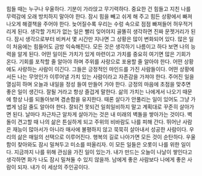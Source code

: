 
힘들 때는 누구나 우울하다. 기분이 가라앉고 무기력하다.
중요한 건 힘들고 지친 나를 무력감에 오래 방치하지 말아야 한다.
잠시 힘을 빼고 쉬게 해 주고 힘든 상황에서 빠져나오게 해결책을 주어야 한다. 
늦어질수록 우리는 수렁 속으로 점점 빠져들어 허우적거리게 된다.
생각할 가치가 없는 일은 빨리 잊어야지 골똘히 생각하면 진짜 문젯거리가 된다.
잠시 생각으로부터 비켜서 몇 시간만 지나면 그 상황은 많이 변화되어 있다.
많은 일이 처음에는 힘들어도 금방 익숙해진다.
모든 것은 생각하기 나름이고  하다 보면 나의 능력을 알게 된다.
어떤 일이든 가치가 있게 마련이고 가치를 중요히 여기면 많은 기회가 온다.
기회를 포착할 줄 알아야 하며 주위를 사랑으로 포용할 줄 알아야 한다.
어떤 상황에도 사랑하는 사람이 이긴다. 그들은 긍정적인 마인드를 가진 사람들이다.
어떤 상황에서든 나는 무엇인가 이루어낼 가치 있는 사람이라고 자존감을 가져야 한다.
주어진 일을 열심히 하며 오늘과 내일을 정성 들여 만들어 가야 한다.
긍정의 마음에 초점을 맞추면 좋은 일이 생긴다. 잘될 거라고 항상 즐겁게 말한다.
삶의 가치는 나에게서 나오기 때문에 항상 나를 되돌아보며 겸손함을 유지한다.
때론 살다가 안풀리는 일이 있어도 그냥 가볍게 넘길 줄도 알아야 한다.
잘되건 못되건 일희일비하지 말고 계획대로 꾸준히 살아가면 된다.
날마다 차근차근 알차게 살아가는 것은 내 미래의 벽돌을 쌓아가는 것이다.
벽돌이 견고할 때 나의 삶은 튼실하게 되고 주위의 비바람도 나를 피해 간다.
뛰어난 사람은 재능이 많아서가 아니라 매사에 불평하지 않고 묵묵히 살아내서
성공한 사람이다. 우리의 삶은 매일의 선택으로 이루어진다. 행복의 길로 나아가면
모든 것이 순탄하다. 우울함이 찾아와도 잠시 밀쳐두고 미소를 떠올리자.
이 모든 일들은 오롯이 나를 위한 일이다. 지금까지 나를 위해 관심을 가진 일이 있는가.
내가 만드는 오늘이 나날이 쌓인다고 생각하면 화가 나도 잠시 밀쳐둘 수 있지 않을까.
남에게 좋은 사람보다 나에게 좋은 사람이 되자.
내가 이 세상의 주인공이다.

